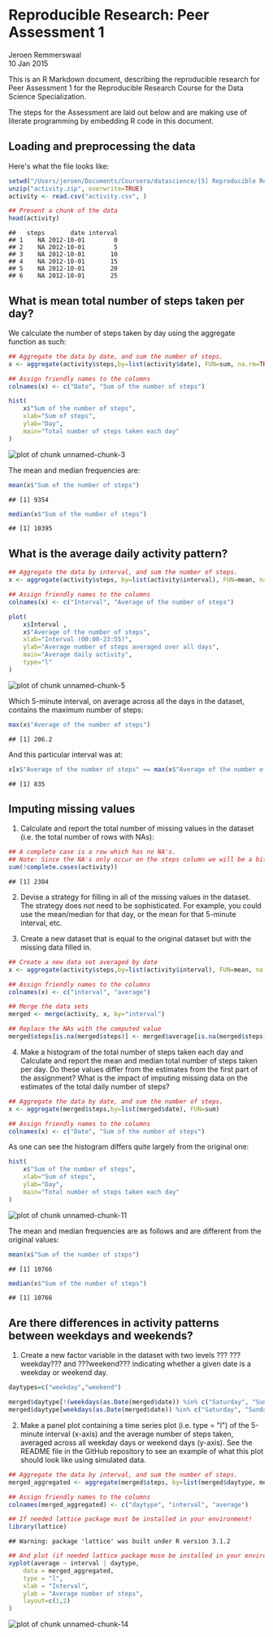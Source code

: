 # Reproducible Research: Peer Assessment 1
Jeroen Remmerswaal  
10 Jan 2015  

This is an R Markdown document, describing the reproducible research for Peer Assessment 1 for the Reproducible Research Course for the Data Science Specialization.

The steps for the Assessment are laid out below and are making use of literate programming by embedding R code in this document.


## Loading and preprocessing the data

Here's what the file looks like:


```r
setwd("/Users/jeroen/Documents/Coursera/datascience/[5] Reproducible Research/RepData_PeerAssessment1")
unzip("activity.zip", overwrite=TRUE)
activity <- read.csv("activity.csv", )

## Present a chunk of the data
head(activity)
```

```
##   steps       date interval
## 1    NA 2012-10-01        0
## 2    NA 2012-10-01        5
## 3    NA 2012-10-01       10
## 4    NA 2012-10-01       15
## 5    NA 2012-10-01       20
## 6    NA 2012-10-01       25
```

## What is mean total number of steps taken per day?

We calculate the number of steps taken by day using the aggregate function as such:


```r
## Aggregate the data by date, and sum the number of steps.
x <- aggregate(activity$steps,by=list(activity$date), FUN=sum, na.rm=TRUE)

## Assign friendly names to the columns
colnames(x) <- c("Date", "Sum of the number of steps")
```


```r
hist(
    x$"Sum of the number of steps", 
    xlab="Sum of steps",
    ylab="Day",
    main="Total number of steps taken each day"
)
```

![plot of chunk unnamed-chunk-3](./PA1_template_files/figure-html/unnamed-chunk-3.png) 

The mean and median frequencies are:


```r
mean(x$"Sum of the number of steps")
```

```
## [1] 9354
```

```r
median(x$"Sum of the number of steps")
```

```
## [1] 10395
```

## What is the average daily activity pattern?


```r
## Aggregate the data by interval, and sum the number of steps.
x <- aggregate(activity$steps, by=list(activity$interval), FUN=mean, na.rm=TRUE)

## Assign friendly names to the columns
colnames(x) <- c("Interval", "Average of the number of steps")

plot(
    x$Interval , 
    x$"Average of the number of steps", 
    xlab="Interval (00:00-23:55)", 
    ylab="Average number of steps averaged over all days", 
    main="Average daily activity", 
    type="l"
)
```

![plot of chunk unnamed-chunk-5](./PA1_template_files/figure-html/unnamed-chunk-5.png) 

Which 5-minute interval, on average across all the days in the dataset, contains the maximum number of steps:


```r
max(x$"Average of the number of steps")
```

```
## [1] 206.2
```

And this particular interval was at:


```r
x[x$"Average of the number of steps" == max(x$"Average of the number of steps"),]$Interval
```

```
## [1] 835
```

## Imputing missing values

1. Calculate and report the total number of missing values in the dataset (i.e. the total number of rows with NAs):


```r
## A complete case is a row which has no NA's. 
## Note: Since the NA's only occur on the steps column we will be a bit cheeky and look at this field only. 
sum(!complete.cases(activity))
```

```
## [1] 2304
```

2. Devise a strategy for filling in all of the missing values in the dataset. The strategy does not need to be sophisticated. For example, you could use the mean/median for that day, or the mean for that 5-minute interval, etc.

3. Create a new dataset that is equal to the original dataset but with the missing data filled in.


```r
## Create a new data set averaged by date
x <- aggregate(activity$steps,by=list(activity$interval), FUN=mean, na.rm=TRUE)

## Assign friendly names to the columns
colnames(x) <- c("interval", "average")

## Merge the data sets
merged <- merge(activity, x, by="interval")

## Replace the NAs with the computed value 
merged$steps[is.na(merged$steps)] <- merged$average[is.na(merged$steps)]
```

4. Make a histogram of the total number of steps taken each day and Calculate and report the mean and median total number of steps taken per day. Do these values differ from the estimates from the first part of the assignment? What is the impact of imputing missing data on the estimates of the total daily number of steps?


```r
## Aggregate the data by date, and sum the number of steps.
x <- aggregate(merged$steps,by=list(merged$date), FUN=sum)

## Assign friendly names to the columns
colnames(x) <- c("Date", "Sum of the number of steps")
```

As one can see the histogram differs quite largely from the original one:


```r
hist(
    x$"Sum of the number of steps", 
    xlab="Sum of steps",
    ylab="Day",
    main="Total number of steps taken each day"
)
```

![plot of chunk unnamed-chunk-11](./PA1_template_files/figure-html/unnamed-chunk-11.png) 

The mean and median frequencies are as follows and are different from the original values:


```r
mean(x$"Sum of the number of steps")
```

```
## [1] 10766
```

```r
median(x$"Sum of the number of steps")
```

```
## [1] 10766
```

## Are there differences in activity patterns between weekdays and weekends?

1. Create a new factor variable in the dataset with two levels ??? ???weekday??? and ???weekend??? indicating whether a given date is a weekday or weekend day.


```r
daytypes=c("weekday","weekend")

merged$daytype[!(weekdays(as.Date(merged$date)) %in% c("Saturday", "Sunday"))] = daytypes[1]
merged$daytype[weekdays(as.Date(merged$date)) %in% c("Saturday", "Sunday")] = daytypes[2]
```

2. Make a panel plot containing a time series plot (i.e. type = "l") of the 5-minute interval (x-axis) and the average number of steps taken, averaged across all weekday days or weekend days (y-axis). See the README file in the GitHub repository to see an example of what this plot should look like using simulated data.


```r
## Aggregate the data by interval, and sum the number of steps.
merged_aggregated <- aggregate(merged$steps, by=list(merged$daytype, merged$interval), FUN=mean)

## Assign friendly names to the columns
colnames(merged_aggregated) <- c("daytype", "interval", "average")

## If needed lattice package must be installed in your environment!
library(lattice)
```

```
## Warning: package 'lattice' was built under R version 3.1.2
```

```r
## And plot (if needed lattice package muse be installed in your environment)!
xyplot(average ~ interval | daytype, 
    data = merged_aggregated,
    type = "l",
    xlab = "Interval",
    ylab = "Average number of steps",
    layout=c(1,2)
)
```

![plot of chunk unnamed-chunk-14](./PA1_template_files/figure-html/unnamed-chunk-14.png) 


